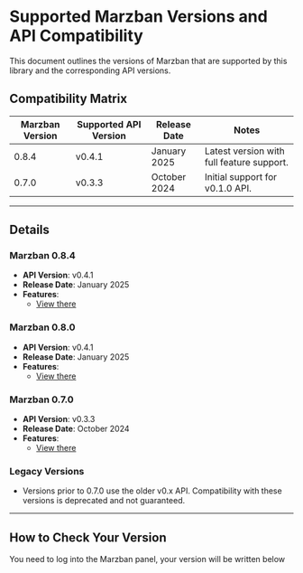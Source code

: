# Supported Marzban Versions and API Compatibility

This document outlines the versions of Marzban that are supported by this library and the corresponding API versions.

## Compatibility Matrix

| **Marzban Version** | **Supported API Version** | **Release Date**     | **Notes**                                              |
|----------------------|---------------------------|-----------------------|--------------------------------------------------------|
| 0.8.4               | v0.4.1                   | January 2025         | Latest version with full feature support.             |
| 0.7.0               | v0.3.3                   | October 2024         | Initial support for v0.1.0 API.                      |

---

## Details

### Marzban 0.8.4
- **API Version**: v0.4.1
- **Release Date**: January 2025
- **Features**:
  - [View there](https://github.com/Gozargah/Marzban/compare/v0.8.0...v0.8.4)

### Marzban 0.8.0
- **API Version**: v0.4.1
- **Release Date**: January 2025
- **Features**:
  - [View there](https://github.com/Gozargah/Marzban/compare/v0.7.0...v0.8.0)


### Marzban 0.7.0
- **API Version**: v0.3.3
- **Release Date**: October 2024
- **Features**:
  - [View there](https://github.com/Gozargah/Marzban/compare/v0.6.0...v0.7.0)

### Legacy Versions
- Versions prior to 0.7.0 use the older v0.x API. Compatibility with these versions is deprecated and not guaranteed.

---

## How to Check Your Version

You need to log into the Marzban panel, your version will be written below
